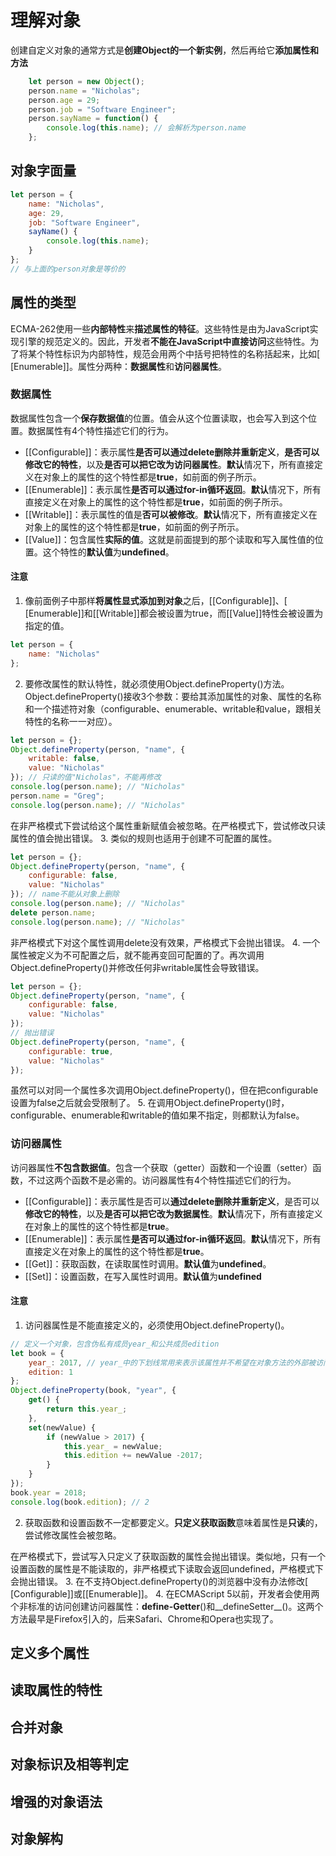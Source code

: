 # 理解对象
创建自定义对象的通常方式是**创建Object的一个新实例**，然后再给它**添加属性和方法**
``` javascript
    let person = new Object();
    person.name = "Nicholas";
    person.age = 29;
    person.job = "Software Engineer";
    person.sayName = function() {
        console.log(this.name); // 会解析为person.name
    };
```
## 对象字面量
``` javascript
let person = {
    name: "Nicholas",
    age: 29,
    job: "Software Engineer",
    sayName() {
        console.log(this.name);
    }
};
// 与上面的person对象是等价的
```

## 属性的类型
ECMA-262使用一些**内部特性**来**描述属性的特征**。这些特性是由为JavaScript实现引擎的规范定义的。因此，开发者**不能在JavaScript中直接访问**这些特性。为了将某个特性标识为内部特性，规范会用两个中括号把特性的名称括起来，比如[​[Enumerable]​]​。属性分两种：**数据属性**和**访问器属性**。

### 数据属性
数据属性包含一个**保存数据值**的位置。值会从这个位置读取，也会写入到这个位置。数据属性有4个特性描述它们的行为。
- [​[Configurable]​]​：表示属性**是否可以通过delete删除并重新定义**，**是否可以修改它的特性**，以及**是否可以把它改为访问器属性**。**默认**情况下，所有直接定义在对象上的属性的这个特性都是**true**，如前面的例子所示。
- [​[Enumerable]​]​：表示属性**是否可以通过for-in循环返回**。**默认**情况下，所有直接定义在对象上的属性的这个特性都是**true**，如前面的例子所示。
- [​[Writable]​]​：表示属性的值是**否可以被修改**。**默认**情况下，所有直接定义在对象上的属性的这个特性都是**true**，如前面的例子所示。
- [​[Value]​]​：包含属性**实际的值**。这就是前面提到的那个读取和写入属性值的位置。这个特性的**默认值**为**undefined**。

#### 注意
1. 像前面例子中那样**将属性显式添加到对象**之后，​[​[Configurable]​]​、​[​[Enumerable]​]和[​[Writable]​]都会被设置为true，而[​[Value]​]特性会被设置为指定的值。
``` javascript
let person = {
    name: "Nicholas"
};
```
2. 要修改属性的默认特性，就必须使用Object.defineProperty()方法。
Object.defineProperty()接收3个参数：要给其添加属性的对象、属性的名称和一个描述符对象（configurable、enumerable、writable和value，跟相关特性的名称一一对应）。
``` javascript
let person = {};
Object.defineProperty(person, "name", {
    writable: false,
    value: "Nicholas"
}); // 只读的值"Nicholas"，不能再修改
console.log(person.name); // "Nicholas"
person.name = "Greg";
console.log(person.name); // "Nicholas"
```
在非严格模式下尝试给这个属性重新赋值会被忽略。在严格模式下，尝试修改只读属性的值会抛出错误。
3. 类似的规则也适用于创建不可配置的属性。
``` javascript
let person = {};
Object.defineProperty(person, "name", {
    configurable: false,
    value: "Nicholas"
}); // name不能从对象上删除
console.log(person.name); // "Nicholas"
delete person.name;
console.log(person.name); // "Nicholas"
```
非严格模式下对这个属性调用delete没有效果，严格模式下会抛出错误。
4. 一个属性被定义为不可配置之后，就不能再变回可配置的了。再次调用Object.defineProperty()并修改任何非writable属性会导致错误。
``` javascript
let person = {};
Object.defineProperty(person, "name", {
    configurable: false,
    value: "Nicholas"
});
// 抛出错误
Object.defineProperty(person, "name", {
    configurable: true,
    value: "Nicholas"
});
```
虽然可以对同一个属性多次调用Object.defineProperty()，但在把configurable设置为false之后就会受限制了。
5. 在调用Object.defineProperty()时，configurable、enumerable和writable的值如果不指定，则都默认为false。
### 访问器属性
访问器属性**不包含数据值**。包含一个获取（getter）函数和一个设置（setter）函数，不过这两个函数不是必需的。访问器属性有4个特性描述它们的行为。
- [​[Configurable]​]​：表示属性是否可以**通过delete删除并重新定义**，是否可以**修改它的特性**，以及**是否可以把它改为数据属性**。**默认**情况下，所有直接定义在对象上的属性的这个特性都是**true**。
- [​[Enumerable]​]​：表示属性**是否可以通过for-in循环返回**。**默认**情况下，所有直接定义在对象上的属性的这个特性都是**true**。
- [​[Get]​]​：获取函数，在读取属性时调用。**默认值**为**undefined**。
- [​[Set]​]​：设置函数，在写入属性时调用。**默认值**为**undefined**

#### 注意
1. 访问器属性是不能直接定义的，必须使用Object.defineProperty()。
``` javascript
// 定义一个对象，包含伪私有成员year_和公共成员edition
let book = {
    year_: 2017, // year_中的下划线常用来表示该属性并不希望在对象方法的外部被访问。
    edition: 1
};
Object.defineProperty(book, "year", {
    get() {
        return this.year_;
    },
    set(newValue) {
        if (newValue > 2017) {
            this.year_ = newValue;
            this.edition += newValue -2017;
        }
    }
});
book.year = 2018;
console.log(book.edition); // 2
```
2. 获取函数和设置函数不一定都要定义。**只定义获取函数**意味着属性是**只读**的，尝试修改属性会被忽略。

在严格模式下，尝试写入只定义了获取函数的属性会抛出错误。类似地，只有一个设置函数的属性是不能读取的，非严格模式下读取会返回undefined，严格模式下会抛出错误。
3. 在不支持Object.defineProperty()的浏览器中没有办法修改[​[Configurable]​]或[​[Enumerable]​]​。
4. 在ECMAScript 5以前，开发者会使用两个非标准的访问创建访问器属性：__define-Getter__()和__defineSetter__()。这两个方法最早是Firefox引入的，后来Safari、Chrome和Opera也实现了。

## 定义多个属性

## 读取属性的特性

## 合并对象

## 对象标识及相等判定

## 增强的对象语法

## 对象解构

